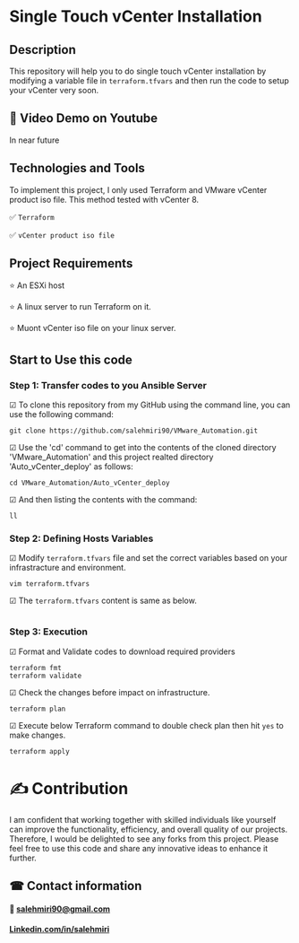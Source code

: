 # Single Touch vCenter Installation
## Description
This repository will help you to do single touch vCenter installation by modifying a variable file in `terraform.tfvars` and then run the code to setup your vCenter very soon. 

## 🎥 Video Demo on Youtube
In near future

## Technologies and Tools
To implement this project, I only used Terraform and VMware vCenter product iso file. This method tested with vCenter 8.  

✅ `Terraform`

✅ `vCenter product iso file`

## Project Requirements
⭐ An ESXi host

⭐ A linux server to run Terraform on it.

⭐ Muont vCenter iso file on your linux server.

## Start to Use this code
### Step 1: Transfer codes to you Ansible Server
&#9745; To clone this repository from my GitHub using the command line, you can use the following command:
````
git clone https://github.com/salehmiri90/VMware_Automation.git
````

&#9745; Use the 'cd' command to get into the contents of the cloned directory 'VMware_Automation' and this project realted directory 'Auto_vCenter_deploy' as follows: 
````
cd VMware_Automation/Auto_vCenter_deploy
````

&#9745; And then listing the contents with the command: 
````
ll
````

### Step 2: Defining Hosts Variables
&#9745; Modify `terraform.tfvars` file and set the correct variables based on your infrastracture and environment.
````
vim terraform.tfvars
````

&#9745; The `terraform.tfvars` content is same as below.
````

````

### Step 3: Execution
&#9745; Format and Validate codes to download required providers
```
terraform fmt
terraform validate
```

&#9745; Check the changes before impact on infrastructure.
```
terraform plan
```
&#9745; Execute below Terraform command to double check plan then hit `yes` to make changes. 
```
terraform apply
```

# ✍ Contribution
I am confident that working together with skilled individuals like yourself can improve the functionality, efficiency, and overall quality of our projects. Therefore, I would be delighted to see any forks from this project. Please feel free to use this code and share any innovative ideas to enhance it further.

## ☎ Contact information
#### 📧 salehmiri90@gmail.com
#### [Linkedin.com/in/salehmiri](https://www.linkedin.com/in/salehmiri)
